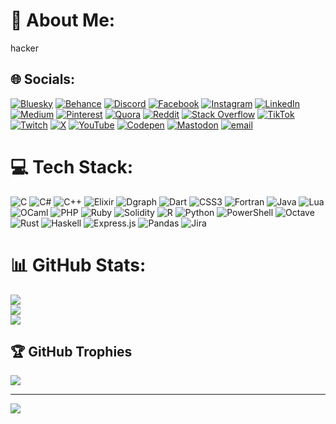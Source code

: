 # 💫 About Me:
hacker


## 🌐 Socials:
[![Bluesky](https://img.shields.io/badge/bluesky-0285FF?style=for-the-badge&logo=bluesky&logoColor=%23FFFFFF)](https://bsky.app/profile/mdr) [![Behance](https://img.shields.io/badge/Behance-1769ff?logo=behance&logoColor=white)](https://behance.net/mdr) [![Discord](https://img.shields.io/badge/Discord-%237289DA.svg?logo=discord&logoColor=white)](https://discord.gg/mdr) [![Facebook](https://img.shields.io/badge/Facebook-%231877F2.svg?logo=Facebook&logoColor=white)](https://facebook.com/mdr) [![Instagram](https://img.shields.io/badge/Instagram-%23E4405F.svg?logo=Instagram&logoColor=white)](https://instagram.com/mdr) [![LinkedIn](https://img.shields.io/badge/LinkedIn-%230077B5.svg?logo=linkedin&logoColor=white)](https://linkedin.com/in/mdr) [![Medium](https://img.shields.io/badge/Medium-12100E?logo=medium&logoColor=white)](https://medium.com/@mdr) [![Pinterest](https://img.shields.io/badge/Pinterest-%23E60023.svg?logo=Pinterest&logoColor=white)](https://pinterest.com/mdr) [![Quora](https://img.shields.io/badge/Quora-%23B92B27.svg?logo=Quora&logoColor=white)](https://quora.com/profile/mdr) [![Reddit](https://img.shields.io/badge/Reddit-%23FF4500.svg?logo=Reddit&logoColor=white)](https://reddit.com/user/mdr) [![Stack Overflow](https://img.shields.io/badge/-Stackoverflow-FE7A16?logo=stack-overflow&logoColor=white)](https://stackoverflow.com/users/mdr) [![TikTok](https://img.shields.io/badge/TikTok-%23000000.svg?logo=TikTok&logoColor=white)](https://tiktok.com/@mdr) [![Twitch](https://img.shields.io/badge/Twitch-%239146FF.svg?logo=Twitch&logoColor=white)](https://twitch.tv/mdr) [![X](https://img.shields.io/badge/X-black.svg?logo=X&logoColor=white)](https://x.com/mdr) [![YouTube](https://img.shields.io/badge/YouTube-%23FF0000.svg?logo=YouTube&logoColor=white)](https://youtube.com/@mdr) [![Codepen](https://img.shields.io/badge/Codepen-000000?logo=codepen&logoColor=white)](https://codepen.io/mdr) [![Mastodon](https://img.shields.io/badge/-MASTODON-%232B90D9?logo=mastodon&logoColor=white)](https://mastodon.social/@mdr) [![email](https://img.shields.io/badge/Email-D14836?logo=gmail&logoColor=white)](mailto:mdr) 

# 💻 Tech Stack:
![C](https://img.shields.io/badge/c-%2300599C.svg?style=for-the-badge&logo=c&logoColor=white) ![C#](https://img.shields.io/badge/c%23-%23239120.svg?style=for-the-badge&logo=csharp&logoColor=white) ![C++](https://img.shields.io/badge/c++-%2300599C.svg?style=for-the-badge&logo=c%2B%2B&logoColor=white) ![Elixir](https://img.shields.io/badge/elixir-%234B275F.svg?style=for-the-badge&logo=elixir&logoColor=white) ![Dgraph](https://img.shields.io/badge/dgraph-%23E50695.svg?style=for-the-badge&logo=dgraph&logoColor=white) ![Dart](https://img.shields.io/badge/dart-%230175C2.svg?style=for-the-badge&logo=dart&logoColor=white) ![CSS3](https://img.shields.io/badge/css3-%231572B6.svg?style=for-the-badge&logo=css3&logoColor=white) ![Fortran](https://img.shields.io/badge/Fortran-%23734F96.svg?style=for-the-badge&logo=fortran&logoColor=white) ![Java](https://img.shields.io/badge/java-%23ED8B00.svg?style=for-the-badge&logo=openjdk&logoColor=white) ![Lua](https://img.shields.io/badge/lua-%232C2D72.svg?style=for-the-badge&logo=lua&logoColor=white) ![OCaml](https://img.shields.io/badge/OCaml-%23E98407.svg?style=for-the-badge&logo=ocaml&logoColor=white) ![PHP](https://img.shields.io/badge/php-%23777BB4.svg?style=for-the-badge&logo=php&logoColor=white) ![Ruby](https://img.shields.io/badge/ruby-%23CC342D.svg?style=for-the-badge&logo=ruby&logoColor=white) ![Solidity](https://img.shields.io/badge/Solidity-%23363636.svg?style=for-the-badge&logo=solidity&logoColor=white) ![R](https://img.shields.io/badge/r-%23276DC3.svg?style=for-the-badge&logo=r&logoColor=white) ![Python](https://img.shields.io/badge/python-3670A0?style=for-the-badge&logo=python&logoColor=ffdd54) ![PowerShell](https://img.shields.io/badge/PowerShell-%235391FE.svg?style=for-the-badge&logo=powershell&logoColor=white) ![Octave](https://img.shields.io/badge/OCTAVE-darkblue?style=for-the-badge&logo=octave&logoColor=fcd683) ![Rust](https://img.shields.io/badge/rust-%23000000.svg?style=for-the-badge&logo=rust&logoColor=white) ![Haskell](https://img.shields.io/badge/Haskell-5e5086?style=for-the-badge&logo=haskell&logoColor=white) ![Express.js](https://img.shields.io/badge/express.js-%23404d59.svg?style=for-the-badge&logo=express&logoColor=%2361DAFB) ![Pandas](https://img.shields.io/badge/pandas-%23150458.svg?style=for-the-badge&logo=pandas&logoColor=white) ![Jira](https://img.shields.io/badge/jira-%230A0FFF.svg?style=for-the-badge&logo=jira&logoColor=white)
# 📊 GitHub Stats:
![](https://github-readme-stats.vercel.app/api?username=yahizu&theme=radical&hide_border=false&include_all_commits=false&count_private=false)<br/>
![](https://nirzak-streak-stats.vercel.app/?user=yahizu&theme=radical&hide_border=false)<br/>
![](https://github-readme-stats.vercel.app/api/top-langs/?username=yahizu&theme=radical&hide_border=false&include_all_commits=false&count_private=false&layout=compact)

## 🏆 GitHub Trophies
![](https://github-profile-trophy.vercel.app/?username=yahizu&theme=radical&no-frame=false&no-bg=true&margin-w=4)

---
[![](https://visitcount.itsvg.in/api?id=yahizu&icon=0&color=0)](https://visitcount.itsvg.in)

<!-- Proudly created with GPRM ( https://gprm.itsvg.in ) -->
